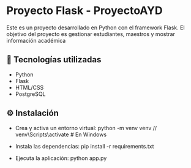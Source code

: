 # Proyecto Flask - ProyectoAYD

Este es un proyecto desarrollado en Python con el framework Flask. El objetivo del proyecto es gestionar estudiantes, maestros y mostrar información académica

## 🚀 Tecnologías utilizadas

- Python
- Flask
- HTML/CSS 
- PostgreSQL

## ⚙️ Instalación
- Crea y activa un entorno virtual:
python -m venv venv  //
venv\Scripts\activate  # En Windows

- Instala las dependencias:
pip install -r requirements.txt

- Ejecuta la aplicación:
python app.py
